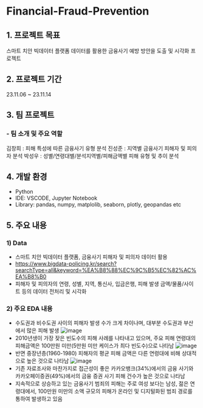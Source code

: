 # Financial-Fraud-Prevention
   
   
## 1. 프로젝트 목표
스마트 치안 빅데이터 플랫폼 데이터를 활용한 금융사기 예방 방안을 도출 및 시각화 프로젝트

   

## 2. 프로젝트 기간
23.11.06 ~ 23.11.14

   

## 3. 팀 프로젝트
   
### - 팀 소개 및 주요 역할
김창희 : 피해 특성에 따른 금융사기 유형 분석
진성준 : 지역별 금융사기 피해자 및 피의자 분석
박성우 : 성별/연령대별/분석지역별/피해금액별 피해 유형 및 추이 분석
   
   
## 4. 개발 환경
- Python
- IDE: VSCODE, Jupyter Notebook
- Library: pandas, numpy, matplolib, seaborn, plotly, geopandas etc
   
   
## 5. 주요 내용
   
### 1) Data
- 스마트 치안 빅데이터 플랫폼, 금융사기 피해자 및 피의자 데이터 활용
- https://www.bigdata-policing.kr/search?searchType=all&keyword=%EA%B8%88%EC%9C%B5%EC%82%AC%EA%B8%B0
- 피해자 및 피의자의 연령, 성별, 지역, 통신사, 입금은행, 피해 발생 금액/물품/사이트 등의 데이터 전처리 및 시각화
   
   
### 2) 주요 EDA 내용
- 수도권과 비수도권 사이의 피해자 발생 수가 크게 차이나며, 대부분 수도권과 부산에서 많은 피해 발생
  ![image](https://github.com/liatamot/Financial-Fraud-Prevention/assets/138054658/6911a663-4f6d-47ae-860b-5972c4005b9f)
- 2010년생이 가장 잦은 빈도수의 피해 사례를 나타내고 있으며, 주요 피해 연령대의 피해금액은 100만원 미만(5만원 미만 케이스가 최다 빈도수)으로 나타남
  ![image](https://github.com/liatamot/Financial-Fraud-Prevention/assets/138054658/c12f7f29-2a6c-431e-93d2-c88a8a638eac)
- 반면 중장년층(1960-1980) 피해자의 평균 피해 금액은 다른 연령대에 비해 상대적으로 높은 것으로 나타남
  ![image](https://github.com/liatamot/Financial-Fraud-Prevention/assets/138054658/c67f7c04-43b6-41b7-9c1a-8ca1bd3c93db)
- 기존 자료조사와 마찬가지로 접근성이 좋은 카카오뱅크(34%)에서의 금융 사기와 카카오페이증권(49%)에서의 금융 증권 사기 피해 건수가 높은 것으로 나타남
- 지속적으로 상승하고 있는 금융사기 범죄의 피해는 주로 여성 보다는 남성, 젊은 연령대에서, 100만원 미만의 소액 규모의 피해가 온라인 및 디지털화된 범죄 경로를 통하여 발생하고 있음
   




